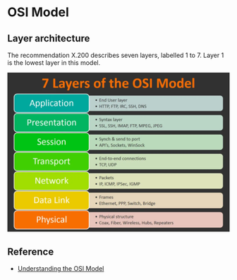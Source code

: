 # OSI Model

## Layer architecture

The recommendation X.200 describes seven layers, labelled 1 to 7. Layer 1 is the lowest layer in this model.

![The Open Systems Interconnection model (OSI model)](../../assets/osi_model.webp)

## Reference

- [Understanding the OSI Model](https://int0x33.medium.com/day-51-understanding-the-osi-model-f22d5f3df756)